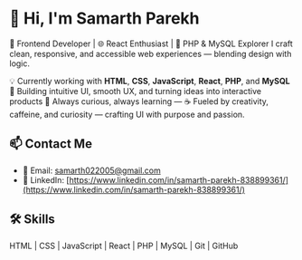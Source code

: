 # 👋 Hi, I'm Samarth Parekh

🚀 Frontend Developer | 🌐 React Enthusiast | 🔧 PHP & MySQL Explorer
I craft clean, responsive, and accessible web experiences — blending design with logic.

💡 Currently working with **HTML**, **CSS**, **JavaScript**, **React**, **PHP**, and **MySQL**
🎨 Building intuitive UI, smooth UX, and turning ideas into interactive products
🌱 Always curious, always learning — ☕ Fueled by creativity, caffeine, and curiosity — crafting UI with purpose and passion.

## 📫 Contact Me

* 📧 Email: samarth022005@gmail.com
* 💼 LinkedIn: [https://www.linkedin.com/in/samarth-parekh-838899361/](https://www.linkedin.com/in/samarth-parekh-838899361/)

## 🛠️ Skills

HTML | CSS | JavaScript | React | PHP | MySQL | Git | GitHub

